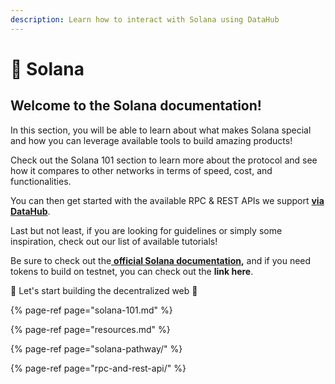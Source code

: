 ```yaml
---
description: Learn how to interact with Solana using DataHub
---
```


# 🔋 Solana

## Welcome to the Solana documentation! <a id="welcome-to-the-polkadot-documentation"></a>

In this section, you will be able to learn about what makes Solana special and how you can leverage available tools to build amazing products!

Check out the Solana 101 section to learn more about the protocol and see how it compares to other networks in terms of speed, cost, and functionalities.

You can then get started with the available RPC & REST APIs we support [**via DataHub**](https://datahub.figment.io/sign_up?service=solana).

Last but not least, if you are looking for guidelines or simply some inspiration, check out our list of available tutorials!

Be sure to check out the[ **official Solana documentation**](https://docs.solana.com/)**,** and if you need tokens to build on testnet, you can check out the **link here**. 

🚀 Let's start building the decentralized web 🚀

{% page-ref page="solana-101.md" %}

{% page-ref page="resources.md" %}

{% page-ref page="solana-pathway/" %}

{% page-ref page="rpc-and-rest-api/" %}


